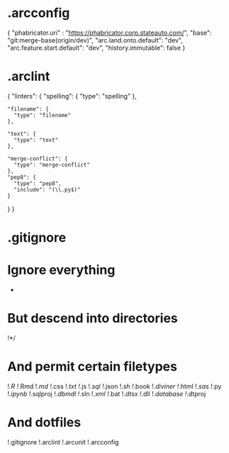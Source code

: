 # .arcconfig
{
  "phabricator.uri" : "https://phabricator.corp.stateauto.com/",
  "base": "git:merge-base(origin/dev)",
  "arc.land.onto.default": "dev",
  "arc.feature.start.default": "dev",
  "history.immutable": false
}

# .arclint
{
  "linters": {
    "spelling": {
      "type": "spelling"
    },

    "filename": {
      "type": "filename"
    },

    "text": {
      "type": "text"
    },

    "merge-conflict": {
      "type": "merge-conflict"
    },
    "pep8": {
      "type": "pep8",
      "include": "(\\.py$)"
    }
  }
}

# .gitignore
# Ignore everything
*

# But descend into directories
!*/

# And permit certain filetypes
!*.R
!*.Rmd
!*.md
!*.css
!*.txt
!*.js
!*.sql
!*.json
!*.sh
!*.book
!*.diviner
!*.html
!*.sas
!*.py
!*.ipynb
!*.sqlproj
!*.dbmdl
!*.sln
!*.xml
!*.bat
!*.dtsx
!*.dll
!*.database
!*.dtproj

# And dotfiles
!.gitignore
!.arclint
!.arcunit
!.arcconfig
